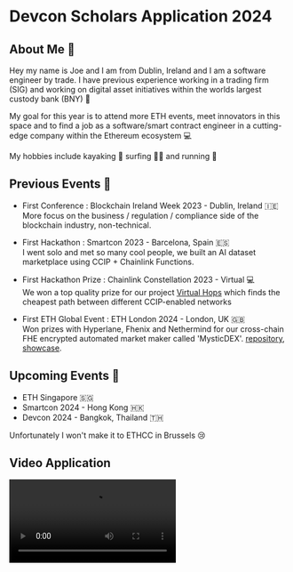 # Devcon Scholars Application 2024

## About Me :wave:
Hey my name is Joe and I am from Dublin, Ireland and I am a software engineer by trade. I have previous experience working in a trading firm (SIG) and working on digital asset initiatives within the worlds largest custody bank (BNY) :money_with_wings:

My goal for this year is to attend more ETH events, meet innovators in this space and to find a job as a software/smart contract engineer in a cutting-edge company within the Ethereum ecosystem :computer:

My hobbies include kayaking :rowboat: surfing :surfing_man: and running :runner:

## Previous Events :wrench:
- First Conference : Blockchain Ireland Week 2023 - Dublin, Ireland :ireland:  
More focus on the business / regulation / compliance side of the blockchain industry, non-technical.

- First Hackathon : Smartcon 2023 - Barcelona, Spain :es:  
I went solo and met so many cool people, we built an AI dataset marketplace using CCIP + Chainlink Functions.

- First Hackathon Prize : Chainlink Constellation 2023 - Virtual :computer:  
We won a top quality prize for our project [Virtual Hops](https://github.com/marronjo/virtual-hops) which finds the cheapest path between different CCIP-enabled networks

- First ETH Global Event : ETH London 2024 - London, UK :uk:  
Won prizes with Hyperlane, Fhenix and Nethermind for our cross-chain FHE encrypted automated market maker called 'MysticDEX'. [repository](https://github.com/SwineCoder101/MysticDex), [showcase](https://ethglobal.com/showcase/mystic-dex-me14f).  

## Upcoming Events :handshake:
- ETH Singapore :singapore:
- Smartcon 2024 - Hong Kong :hong_kong:
- Devcon 2024 - Bangkok, Thailand :thailand:

Unfortunately I won't make it to ETHCC in Brussels :cry:

## Video Application

<video src="https://drive.google.com/file/d/1ARFFWfemAgAr7tHrbZvyfnFAJNhWTr1L/view?usp=sharing"></video>

